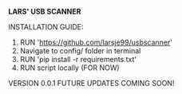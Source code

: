 **LARS' USB SCANNER**

INSTALLATION GUIDE:

1. RUN 'https://github.com/larsje99/usbscanner'
2. Navigate to config/ folder in terminal
3. RUN 'pip install -r requirements.txt'
4. RUN script locally (FOR NOW)

VERSION 0.0.1
FUTURE UPDATES COMING SOON!
